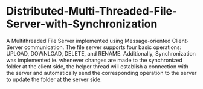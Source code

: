 # Distributed-Multi-Threaded-File-Server-with-Synchronization
 A Multithreaded File Server implemented using Message-oriented Client-Server communication. The file server supports four basic operations: UPLOAD, DOWNLOAD, DELETE, and RENAME. Additionally, Synchronization was implemented ie. whenever changes are made to the synchronized folder at the client side, the helper thread will establish a connection with the server and automatically send the corresponding operation to the server to update the folder at the server side.
